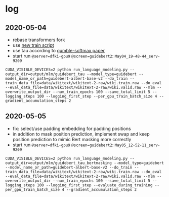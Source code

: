 # log


## 2020-05-04
* rebase transformers fork
* use [new train script](https://github.com/ArneBinder/transformers/blob/c81152600452ad1bec4ab705356788d29a3573ee/examples/run_language_modeling.py)
* use tau according to [gumble-softmax paper](https://arxiv.org/pdf/1611.01144.pdf)
* start run `@server=dfki-gpu9` `@screen=guidebert2`: `May04_19-48-44_serv-9209`
```
CUDA_VISIBLE_DEVICES=2 python run_language_modeling.py --output_dir=output/mlm/guidebert_tau --model_type=guidebert --model_name_or_path=guidebert-albert-base-v2 --do_train --train_data_file=data/wikitext/wikitext-2-raw/wiki.train.raw --do_eval --eval_data_file=data/wikitext/wikitext-2-raw/wiki.valid.raw --mlm --overwrite_output_dir --num_train_epochs 100 --save_total_limit 5 --logging_steps 100 --logging_first_step --per_gpu_train_batch_size 4 --gradient_accumulation_steps 2
```

## 2020-05-05
* fix: select/use padding embedding for padding positions
* in addition to mask position prediction, implement swap and keep position prediction to mimic Bert masking more correctly
* start run `@server=dfki-gpu9` `@screen=guidebert2`: `May05_12-52-11_serv-9209`
```
CUDA_VISIBLE_DEVICES=2 python run_language_modeling.py --output_dir=output/mlm/guidebert_tau_bertmasking --model_type=guidebert --model_name_or_path=guidebert-albert-base-v2 --do_train --train_data_file=data/wikitext/wikitext-2-raw/wiki.train.raw --do_eval --eval_data_file=data/wikitext/wikitext-2-raw/wiki.valid.raw --mlm --overwrite_output_dir --num_train_epochs 100 --save_total_limit 5 --logging_steps 100 --logging_first_step --evaluate_during_training --per_gpu_train_batch_size 4 --gradient_accumulation_steps 2
```

